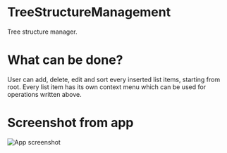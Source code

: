 # TreeStructureManagement
Tree structure manager.

# What can be done?
User can add, delete, edit and sort every inserted list items, starting from root. 
Every list item has its own context menu which can be used for operations written above.

# Screenshot from app
![App screenshot](../master/treestructure.JPG)

